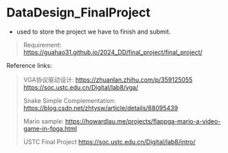 # DataDesign_FinalProject
+ used to store the project we have to finish and submit.
> Requirement: https://guahao31.github.io/2024_DD/final_project/final_project/

Reference links:
> VGA协议驱动设计:
> https://zhuanlan.zhihu.com/p/359125055
> https://soc.ustc.edu.cn/Digital/lab8/vga/
>
> Snake Simple Complementation:
> https://blog.csdn.net/zhtysw/article/details/88095439
> 
> Mario sample:
> https://howardlau.me/projects/flappga-mario-a-video-game-in-fpga.html
> 
> USTC Final Project
> https://soc.ustc.edu.cn/Digital/lab8/intro/
